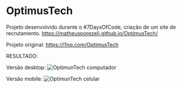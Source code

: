 # OptimusTech
Projeto desenvolvido durante o  #7DaysOfCode, criação de um site de recrutamento.
https://matheusporezeli.github.io/OptimusTech/

Projeto original: https://l1nq.com/OptimusTech

RESULTADO:

Versão desktop:
![OptimunTech computador](https://user-images.githubusercontent.com/112051389/200827456-c3d4ed30-f9ab-4b4e-a21f-7d8e20c6ba2e.gif)
 
 
Versão mobile:
![OptimunTech celular](https://user-images.githubusercontent.com/112051389/200827534-2c4fcbd8-6d7d-4f9c-adfc-e668a0180262.gif)
